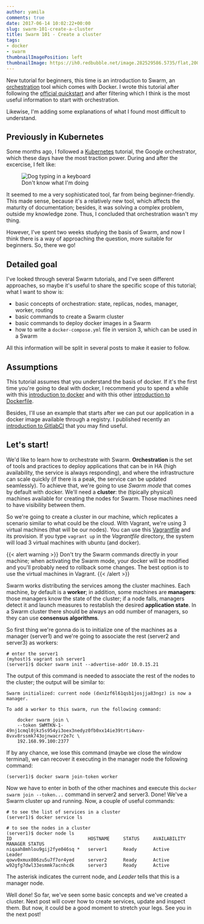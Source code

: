 ```yaml
---
author: yamila
comments: true
date: 2017-06-14 10:02:22+00:00
slug: swarm-101-create-a-cluster
title: Swarm 101 - Create a cluster
tags:
- docker
- swarm
thumbnailImagePosition: left
thumbnailImage: https://ih0.redbubble.net/image.282529586.5735/flat,200x200,075,f.u2.jpg
---
```


New tutorial for beginners, this time is an introduction to Swarm, an <a href="https://www.quora.com/What-is-orchestration" target="_new">orchestration</a> tool which comes with Docker. I wrote this tutorial after following the <a href="https://docs.docker.com/engine/swarm/swarm-tutorial/" target="_new">official quickstart</a> and after filtering which I think is the most useful information to start with orchestration.
<!--more-->

Likewise, I'm adding some explanations of what I found most difficult to understand.

<h2>Previously in Kubernetes</h2>

Some months ago, I followed a <a href="https://kubernetes.io/" target="_new">Kubernetes</a> tutorial, the Google orchestrator, which these days have the most traction power. During and after the excercise, I felt like:

<figure>
  <img src="https://i1.wp.com/vinodvihar75.files.wordpress.com/2014/12/dogs-2.jpg?w=290&h=217&crop&ssl=1" alt="Dog typing in a keyboard" />
  <figcaption>Don't know what I'm doing</figcaption>
</figure>

It seemed to me a very sophisticated tool, far from being beginner-friendly. This made sense, because it's a relatively new tool, which affects the maturity of documentation; besides, it was solving a complex problem, outside my knowledge zone. Thus, I concluded that orchestration wasn't my thing.

However, I've spent two weeks studying the basis of Swarm, and now I think there is a way of approaching the question, more suitable for beginners. So, there we go!

<h2>Detailed goal</h2>

I've looked through several Swarm tutorials, and I've seen different approaches, so maybe it's useful to share the specific scope of this tutorial; what I want to show is:

* basic concepts of orchestration: state, replicas, nodes, manager, worker, routing
* basic commands to create a Swarm cluster
* basic commands to deploy docker images in a Swarm
* how to write a <code>docker-compose.yml</code> file in version 3, which can be used in a Swarm

All this information will be split in several posts to make it easier to follow.

<h2>Assumptions</h2>

This tutorial assumes that you understand the basis of docker. If it's the first time you're going to deal with docker, I recommend you to spend a while with this <a href="http://moduslaborandi.net/2016/02/docker-101-hello-world/" target="_new">introduction to docker</a> and with this other <a href="http://moduslaborandi.net/2016/02/docker-101-dockerfile/" target="_new">introduction to Dockerfile</a>.

Besides, I'll use an example that starts after we can put our application in a docker image available through a registry. I published recently an <a href="http://moduslaborandi.net/2017/06/gitlabci-101/" target="_new">introduction to GitlabCI</a> that you may find useful.

<h2>Let's start!</h2>

We'd like to learn how to orchestrate with Swarm. **Orchestration** is the set of tools and practices to deploy applications that can be in HA (high availability, the service is always responding), and where the infrastructure can scale quickly (if there is a peak, the service can be updated seamlessly). To achieve that, we're going to use <em>Swarm mode</em> that comes by default with docker. We'll need a **cluster**: the (tipically physical) machines available for creating the nodes for Swarm. Those machines need to have visibility between them.

So we're going to create a cluster in our machine, which replicates a scenario similar to what could be the cloud. With Vagrant, we're using 3 virtual machines (that will be our nodes). You can use this <a href="https://github.com/yamila-moreno/vagrant-cluster" target="_new">Vagrantfile</a> and its provision. If you type <code>vagrant up</code> in the <em>Vagrantfile</em> directory, the system will load 3 virtual machines with ubuntu (and docker).

{{< alert warning >}} Don't try the Swarm commands directly in your machine; when activating the Swarm mode, your docker will be modified and you'll probably need to rollback some changes. The best option is to use the virtual machines in Vagrant. {{< /alert >}}

Swarm works distributing the services among the cluster machines. Each machine, by default is a **worker**; in addition, some machines are **managers**: those managers know the state of the cluster; if a node falls, managers detect it and launch measures to restablish the desired **application state**. In a Swarm cluster there should be always an odd number of managers, so they can use **consensus algorithms**.

So first thing we're gonna do is to initialize one of the machines as a manager (server1) and we're going to associate the rest (server2 and server3) as workers:
```
# enter the server1
(myhost)$ vagrant ssh server1
(server1)$ docker swarm init --advertise-addr 10.0.15.21
```

The output of this command is needed to associate the rest of the nodes to the cluster; the output will be similar to:
```
Swarm initialized: current node (dxn1zf6l61qsb1josjja83ngz) is now a manager.

To add a worker to this swarm, run the following command:

    docker swarm join \
    --token SWMTKN-1-49nj1cmql0jkz5s954yi3oex3nedyz0fb0xx14ie39trti4wxv-8vxv8rssmk743ojnwacrr2e7c \
    192.168.99.100:2377
```

If by any chance, we lose this command (maybe we close the window terminal), we can recover it executing in the manager node the following command:
```
(server1)$ docker swarm join-token worker
```

Now we have to enter in both of the other machines and execute this <code>docker swarm join --token...</code> command in server2 and server3. Done! We've a Swarm cluster up and running. Now, a couple of useful commands:
```
# to see the list of services in a cluster
(server1)$ docker service ls

# to see the nodes in a cluster
(server1)$ docker node ls
ID                            HOSTNAME     STATUS     AVAILABILITY     MANAGER STATUS
niqaah8mhlou9gij2fye046sq *   server1      Ready      Active           Leader
qowv0xmux806zu5u7f7or4yed     server2      Ready      Active
w92gfg7dwl33esmmk7acnhcdk     server3      Ready      Active
```
The asterisk indicates the current node, and <em>Leader</em> tells that this is a manager node.

Well done! So far, we've seen some basic concepts and we've created a cluster. Next post will cover how to create services, update and inspect them. But now, it could be a good moment to stretch your legs. See you in the next post!
